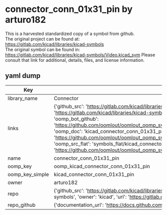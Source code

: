 # connector_conn_01x31_pin by arturo182  
This is a harvested standardized copy of a symbol from github.  
The original project can be found at:  
https://gitlab.com/kicad/libraries/kicad-symbols  
The original symbol can be found in:
https://gitlab.com/kicad/libraries/kicad-symbols/Video.kicad_sym
Please consult that link for additional, details, files, and license information.  
## yaml dump  
| Key | Value |  
| --- | --- |  
| library_name | Connector |  
| links | {'github_src': 'https://gitlab.com/kicad/libraries/kicad-symbols/Video.kicad_sym', 'github_src_repo': 'https://gitlab.com/kicad/libraries/kicad-symbols', 'oomp_bot': 'kicad_connector_conn_01x31_pin/working', 'oomp_bot_github': 'https://github.com/oomlout/oomlout_oomp_symbol_bot/tree/main/kicad_connector_conn_01x31_pin/working', 'oomp_doc': 'kicad_connector_conn_01x31_pin/working', 'oomp_doc_github': 'https://github.com/oomlout/oomlout_oomp_symbol_doc/tree/main/kicad_connector_conn_01x31_pin/working', 'oomp_src_flat': 'symbols_flat/kicad_connector_conn_01x31_pin/working', 'oomp_src_flat_github': 'https://github.com/oomlout/oomlout_oomp_symbol_src/tree/main/kicad_connector_conn_01x31_pin/working'} |  
| name | connector_conn_01x31_pin |  
| oomp_key | oomp_kicad_connector_conn_01x31_pin |  
| oomp_key_simple | kicad_connector_conn_01x31_pin |  
| owner | arturo182 |  
| repo | {'github_src': 'https://gitlab.com/kicad/libraries/kicad-symbols/Video.kicad_sym', 'name': 'libraries/kicad-symbols', 'owner': 'kicad', 'url': 'https://gitlab.com/kicad/libraries/kicad-symbols'} |  
| repo_github | {'documentation_url': 'https://docs.github.com/rest/repos/repos#get-a-repository', 'message': 'Not Found'} |  

